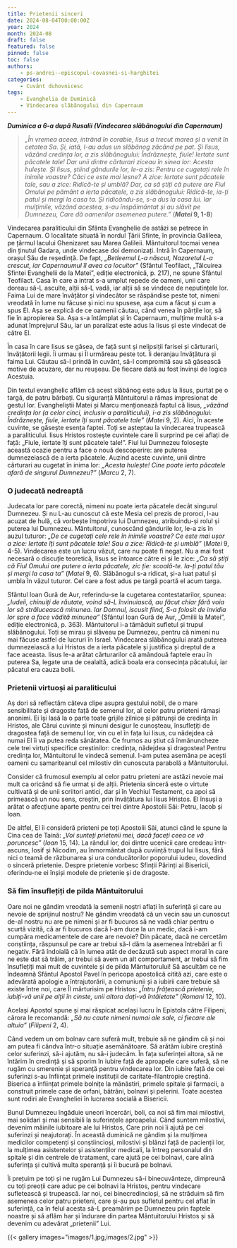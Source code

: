 ```yaml
---
title: Prietenii sinceri
date: 2024-08-04T00:00:00Z
year: 2024
month: 2024-08
draft: false
featured: false
pinned: false
toc: false
authors:
    - ps-andrei--episcopul-covasnei-si-harghitei
categories:
    - Cuvânt duhovnicesc
tags:
    - Evanghelia de Duminică
    - Vindecarea slăbănogului din Capernaum
---
```

_**Duminica a 6-a după Rusalii (Vindecarea slăbănogului din Capernaum)**_

> _„În vremea aceea, intrând în corabie, Iisus a trecut marea și a venit în cetatea Sa. Și, iată, I-au adus un slăbănog zăcând pe pat. Și Iisus, văzând credința lor, a zis slăbănogului: Îndrăznește, fiule! Iertate sunt păcatele tale! Dar unii dintre cărturari ziceau în sinea lor: Acesta hulește. Și Iisus, știind gândurile lor, le-a zis: Pentru ce cugetați rele în inimile voastre? Căci ce este mai lesne? A zice: Iertate sunt păcatele tale, sau a zice: Ridică-te și umblă? Dar, ca să știți că putere are Fiul Omului pe pământ a ierta păcatele, a zis slăbănogului: Ridică-te, ia-ți patul și mergi la casa ta. Și ridicându-se, s-a dus la casa lui. Iar mulțimile, văzând acestea, s-au înspăimântat și au slăvit pe Dumnezeu, Care dă oamenilor asemenea putere.”_ (**_Matei_ 9, 1-8**)

Vindecarea paraliticului din Sfânta Evanghelie de astăzi se petrece în Capernaum. O localitate situată în nordul Țării Sfinte, în provincia Galileea, pe țărmul lacului Ghenizaret sau Marea Galileii. Mântuitorul tocmai venea din ținutul Gadara, unde vindecase doi demonizați. Intră în Capernaum, orașul Său de reședință. De fapt, _„Betleemul L-a născut, Nazaretul L-a crescut, iar Capernaumul îl avea ca locuitor”_ (Sfântul Teofilact, „Tâlcuirea Sfintei Evanghelii de la Matei”, ediție electronică, p. 217), ne spune Sfântul Teofilact. Casa în care a intrat s-a umplut repede de oameni, unii care doreau să-L asculte, alții să-L vadă, iar alții să se vindece de neputințele lor. Faima Lui de mare învățător și vindecător se răspândise peste tot, nimeni vreodată în lume nu făcuse și nici nu spusese, așa cum a făcut și cum a spus El. Așa se explică de ce oamenii căutau, când venea în părțile lor, să fie în apropierea Sa. Așa s-a întâmplat și în Capernaum, mulțime multă s-a adunat împrejurul Său, iar un paralizat este adus la Iisus și este vindecat de către El.

În casa în care Iisus se găsea, de față sunt și nelipsiții farisei și cărturarii, învățătorii legii. Îi urmau și Îl urmăreau peste tot. Îi deranjau învățătura și faima Lui. Căutau să-l prindă în cuvânt, să-l compromită sau să găsească motive de acuzare, dar nu reușeau. De fiecare dată au fost învinși de logica Acestuia.

Din textul evanghelic aflăm că acest slăbănog este adus la Iisus, purtat pe o targă, de patru bărbați. Cu siguranță Mântuitorul a rămas impresionat de gestul lor. Evangheliștii Matei și Marcu menționează faptul că Iisus, _„văzând credința lor (a celor cinci, inclusiv a paraliticului), i-a zis slăbănogului: Îndrăznește, fiule, iertate îți sunt păcatele tale”_ (_Matei_ 9, 2). Aici, în aceste cuvinte, se găsește esența faptei. Toți se așteptau la vindecarea trupească a paraliticului. Iisus Hristos rostește cuvintele care îi surprind pe cei aflați de față: „Fiule, iertate îți sunt păcatele tale!”. Fiul lui Dumnezeu folosește această ocazie pentru a face o nouă descoperire: are puterea dumnezeiască de a ierta păcatele. Auzind aceste cuvinte, unii dintre cărturari au cugetat în inima lor: _„Acesta hulește! Cine poate ierta păcatele afară de singurul Dumnezeu?”_ (_Marcu_ 2, 7).

### O judecată nedreaptă

Judecata lor pare corectă, nimeni nu poate ierta păcatele decât singurul Dumnezeu. Și nu L-au cunoscut că este Mesia cel prezis de proroci, l-au acuzat de hulă, că vorbește împotriva lui Dumnezeu, atribuindu-și rolul și puterea lui Dumnezeu. Mântuitorul, cunoscând gândurile lor, le-a zis în auzul tuturor: _„De ce cugetați cele rele în inimile voastre? Ce este mai ușor a zice: Iertate îți sunt păcatele tale! Sau a zice: Ridică-te și umblă”_ (_Matei_ 9, 4-5). Vindecarea este un lucru văzut, care nu poate fi negat. Nu a mai fost necesară o discuție teoretică, Iisus se întoarce către ei și le zice: _„Ca să știți că Fiul Omului are putere a ierta păcatele, zic ție: scoală-te. Ia-ți patul tău și mergi la casa ta”_ (_Matei_ 9, 6). Slăbănogul s-a ridicat, și-a luat patul și umbla în văzul tuturor. Cel care a fost adus pe targă poartă el acum targa.

Sfântul Ioan Gură de Aur, referindu-se la cugetarea contestatarilor, spunea: _„Iudeii, chinuiți de răutate, voind să-L învinuiască, au făcut chiar fără voia lor să strălucească minunea. Iar Domnul, iscusit fiind, S-a folosit de invidia lor spre a face vădită minunea”_ (Sfântul Ioan Gură de Aur, „Omilii la Matei”, ediție electronică, p. 363). Mântuitorul i-a tămăduit sufletul și trupul slăbănogului. Toți se mirau și slăveau pe Dumnezeu, pentru că nimeni nu mai făcuse astfel de lucruri în Israel. Vindecarea slăbănogului arată puterea dumnezeiască a lui Hristos de a ierta păcatele și justifica și dreptul de a face aceasta. Iisus le-a arătat cărturarilor că amândouă faptele erau în puterea Sa, legate una de cealaltă, adică boala era consecința păcatului, iar păcatul era cauza bolii.

### Prietenii virtuoși ai paraliticului

Aș dori să reflectăm câteva clipe asupra gestului nobil, de o mare sensibilitate și dragoste față de semenul lor, al celor patru prieteni rămași anonimi. Ei își lasă la o parte toate grijile zilnice și pătrunși de credința în Hristos, ale Cărui cuvinte și minuni desigur le cunoșteau, însuflețiți de dragostea față de semenul lor, vin cu el în fața lui Iisus, cu nădejdea că numai El îi va putea reda sănătatea. Ce frumos au știut că înmănuncheze cele trei virtuți specifice creștinilor: credința, nădejdea și dragostea! Pentru credința lor, Mântuitorul le vindecă semenul. I-am putea asemăna pe acești oameni cu samariteanul cel milostiv din cunoscuta parabolă a Mântuitorului.

Consider că frumosul exemplu al celor patru prieteni are astăzi nevoie mai mult ca oricând să fie urmat și de alții. Prietenia sinceră este o virtute cultivată și de unii scriitori antici, dar și în Vechiul Testament, ca apoi să primească un nou sens, creștin, prin învățătura lui Iisus Hristos. El însuși a arătat o afecțiune aparte pentru cei trei dintre Apostolii Săi: Petru, Iacob și Ioan.

De altfel, El îi consideră prieteni pe toți Apostolii Săi, atunci când le spune la Cina cea de Taină: _„Voi sunteți prietenii mei, dacă faceți ceea ce vă poruncesc”_ (_Ioan_ 15, 14). La rândul lor, doi dintre ucenicii care credeau într-ascuns, Iosif și Nicodim, au înmormântat după cuviință trupul lui Iisus, fără nici o teamă de răzbunarea și ura conducătorilor poporului iudeu, dovedind o sinceră prietenie. Despre prietenie vorbesc Sfinții Părinți ai Bisericii, oferindu-ne ei înșiși modele de prietenie și de dragoste.

### Să fim însuflețiți de pilda Mântuitorului

Oare noi ne gândim vreodată la semenii noștri aflați în suferință și care au nevoie de sprijinul nostru? Ne gândim vreodată că un vecin sau un cunoscut de-al nostru nu are pe nimeni și ar fi bucuros să ne vadă chiar pentru o scurtă vizită, că ar fi bucuros dacă l-am duce la un medic, dacă i-am cumpăra medicamentele de care are nevoie? Din păcate, dacă ne cercetăm conștiința, răspunsul pe care ar trebui să-l dăm la asemenea întrebări ar fi negativ. Fără îndoială că în lumea atât de decăzută sub aspect moral în care ne este dat să trăim, ar trebui să avem un alt comportament, ar trebui să fim însuflețiți mai mult de cuvintele și de pilda Mântuitorului! Să ascultăm ce ne îndeamnă Sfântul Apostol Pavel în pericopa apostolică citită azi, care este o adevărată apologie a întrajutorării, a comuniunii și a iubirii care trebuie să existe între noi, care Îl mărturisim pe Hristos: _„Întru frățească prietenie, iubiți-vă unii pe alții în cinste, unii altora dați-vă întâietate”_ (_Romani_ 12, 10).

Același Apostol spune și mai răspicat același lucru în Epistola către Filipeni, cărora le recomandă: _„Să nu caute nimeni numai ale sale, ci fiecare ale altuia”_ (_Filipeni_ 2, 4).

Când vedem un om bolnav care suferă mult, trebuie să ne gândim că și noi am putea fi cândva într-o situație asemănătoare. Să arătăm iubire creștină celor suferinzi, să-i ajutăm, nu să-i judecăm. În fața suferinței altora, să ne întărim în credință și să sporim în iubire față de aproapele care suferă, să ne rugăm cu smerenie și speranță pentru vindecarea lor. Din iubire față de cei suferinzi s-au înființat primele instituții de caritate-filantropie creștină. Biserica a înființat primele bolnițe la mănăstiri, primele spitale și farmacii, a construit primele case de orfani, bătrâni, bolnavi și pelerini. Toate acestea sunt rodiri ale Evangheliei în lucrarea socială a Bisericii.

Bunul Dumnezeu îngăduie uneori încercări, boli, ca noi să fim mai milostivi, mai solidari și mai sensibili la suferințele aproapelui. Când suntem milostivi, devenim mâinile iubitoare ale lui Hristos, Care prin noi îi ajută pe cei suferinzi și neajutorați. În această duminică ne gândim și la mulțimea medicilor competenți și conștiincioși, milostivi și blânzi față de pacienții lor, la mulțimea asistentelor și asistenților medicali, la întreg personalul din spitale și din centrele de tratament, care ajută pe cei bolnavi, care alină suferința și cultivă multa speranță și îi bucură pe bolnavi.

Îi prețuim pe toți și ne rugăm Lui Dumnezeu să-i binecuvânteze, dimpreună cu toți preoții care aduc pe cei bolnavi la Hristos, pentru vindecare sufletească și trupească. Iar noi, cei binecredincioși, să ne străduim să fim asemenea celor patru prieteni, care și-au pus sufletul pentru cel aflat în suferință, ca în felul acesta să-L preamărim pe Dumnezeu prin faptele noastre și să aflăm har și îndurare din partea Mântuitorului Hristos și să devenim cu adevărat „prietenii” Lui.

{{< gallery images="images/1.jpg,images/2.jpg" >}}